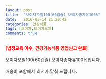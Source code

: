 ```yaml
---
layout: post
title:  "보이차오일100(60캡슐) 보이차종자유100%"
date:   2016-03-14 21:20:42
categories: 건강식품
tags: [보이차,보이차오일]
comments: true
---
```


<strong><span style="color: rgb(255, 0, 0);">[법정교육 이수, 건강기능식품 영업신고 완료]</span></strong>
<br><br>
보이차오일100(60캡슐) 보이차종자유100%입니다.
<br><br>
배송비 포함해서 최저가 맞춰 드립니다.
<br>
<br>
<img class="image" src="https://2.bp.blogspot.com/-P6-vvQWkPsg/W_q4TcFRgrI/AAAAAAAAA7M/R1rjSVffdycnnJv0_jzeqvLEwDAvSlLfACLcBGAs/s320/2346457345634634.jpg" alt=""/>
<br>
<br>
<img class="image" src="http://www.nbbang.co.kr/data/webedit/20180726150331_fqnqraqh.jpg" alt=""/>  